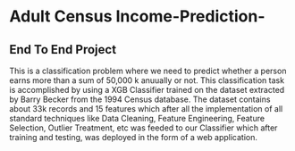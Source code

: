 # Adult Census Income-Prediction-
## End To End Project 


This is a classification problem where we need to predict whether a person earns more than a sum of 50,000 k anuually or not. This classification task is accomplished by using a XGB Classifier trained on the dataset extracted by Barry Becker from the 1994 Census database. The dataset contains about 33k records and 15 features which after all the implementation of all standard techniques like Data Cleaning, Feature Engineering, Feature Selection, Outlier Treatment, etc was feeded to our Classifier which after training and testing, was deployed in the form of a web application.


